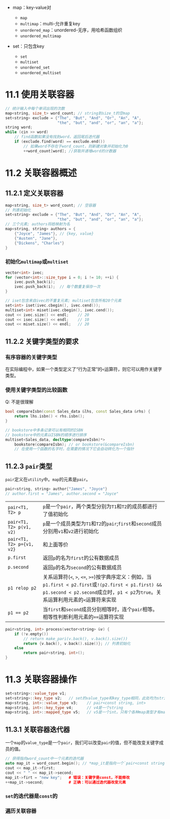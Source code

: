 
- map：key-value对
  - `map`
  - `multimap`：multi-允许重复key
  - `unordered_map`：unordered-无序，用哈希函数组织
  - `unordered_multimap`

- set：只包含key
  - `set`
  - `multiset`
  - `unordered_set`
  - `unordered_multiset`


# 11.1 使用关联容器

```c++
// 统计输入中每个单词出现的次数
map<string, size_t> word_count; // string到size_t的空map
set<string> exclude = {"The", "But", "And", "Or", "An", "A",
                       "the", "but", "and", "or", "an", "a"};
string word;
while (cin >> word)
    // find函数如果没有找到word，返回尾后迭代器
    if (exclude.find(word) == exclude.end())
        // 如果word不存在于word_count，则新建对象并初始化为0
        ++word_count[word]; //获取并递增word的计数器
```

# 11.2 关联容器概述

## 11.2.1 定义关联容器

```c++
map<string, size_t> word_count; // 空容器
// 列表初始化
set<string> exclude = {"The", "But", "And", "Or", "An", "A",
                       "the", "but", "and", "or", "an", "a"};
// 三个元素; authors将姓映射为名
map<string, string> authors = {
    {"Joyce", "James"}, // {key, value}
    {"Austen", "Jane"},
    {"Dickens", "Charles"}
}
```

### 初始化`multimap`或`multiset`

```c++
vector<int> ivec;
for (vector<int>::size_type i = 0; i != 10; ++i) {
    ivec.push_back(i);
    ivec.push_back(i);  // 每个数重复保存一次
}

// iset包含来自ivec的不重复元素; multiset包含所有20个元素
set<int> iset(ivec.cbegin(), ivec.cend());
multiset<int> miset(ivec.cbegin(), ivec.cend());
cout << ivec.size() << endl;    // 20
cout << isec.size() << endl;    // 10
cout << miset.size() << endl;   // 20
```

## 11.2.2 关键字类型的要求

### 有序容器的关键字类型

在实际编程中，如果一个类型定义了“行为正常”的`<`运算符，则它可以用作关键字类型。

### 使用关键字类型的比较函数

Q: 不是很理解

```c++
bool compareIsbn(const Sales_data &lhs, const Sales_data &rhs) {
    return lhs.isbn() < rhs.isbn(); 
}

// bookstore中多条记录可以有相同的ISBN
// bookstore中的元素以ISBN的顺序进行排序
multiset<Sales_data, decltype(compareIsbn)*>
    bookstore(compareIsbn); // or bookstore(&compareIsbn)
    // 在使用一个函数的名字时，在需要的情况下它会自动转化为一个指针
```

## 11.2.3 `pair`类型

`pair`定义在`utility`中。`map`的元素是`pair`。

```c++
pair<string, string> author{"James", "Joyce"}
// author.first = "James", author.second = "Joyce" 
```

|||
|:-|:-|
|`pair<T1, T2> p`|`p`是一个`pair`，两个类型分别为`T1`和`T2`的成员都进行了值初始化|
|`pair<T1, T2> p(v1, v2)`|`p`是一个成员类型为`T1`和`T2`的`pair`;`first`和`second`成员分别用`v1`和`v2`进行初始化|
|`pair<T1, T2> p={v1, v2}`|和上面等价|
|`p.first`|返回`p`的名为`first`的公有数据成员|
|`p.second`|返回`p`的名为`second`的公有数据成员|
|`p1 relop p2`|关系运算符(`<`, `>`, `<=`, `>=`)按字典序定义：例如，当`p1.first < p2.first`或`!(p2.first < p1.first) && p1.second < p2.second`成立时，`p1 < p2`为`true`。关系运算利用元素的`<`运算符来实现|
|`p1 == p2`|当`first`和`second`成员分别相等时，连个`pair`相等。相等性判断利用元素的`==`运算符实现|

```c++
pair<string, int> process(vector<string> &v) {
    if (!v.empty())
        // return make_pari(v.back(), v.back().size())
        return {v.back(), v.back().size()}; // 列表初始化
    else
        return pair<string, int>();
}
```

# 11.3 关联容器操作

```c++
set<string>::value_type v1;
set<string>::key_type v2;   // set的value_type和key_type相同，此处均为string
map<string, int>::value_type v3;    // pair<const string, int>
map<string, int>::key_type v4;      // v4是一个string
map<string, int>::mapped_type v5;   // v5是一个int。只有个各种map类型才有mapped_type
```

## 11.3.1 关联容器迭代器

一个`map`的`value_type`是一个`pair`，我们可以改变`pair`的值，但不能改变关键字成员的值。

```c++
// 获得指向word_count中一个元素的迭代器
auto map_it = word_count.begin(); // *map_it是指向一个`pair<const string, size_t>对象的引用
cout << map_it->first;
cout << " " << map_it->second;
map_it->firt = "new key";   # 错误：关键字是const，不能修改
++map_it->second;           # 正确：可以通过迭代器改变元素
```

### `set`的迭代器是`const`的

### 遍历关联容器

